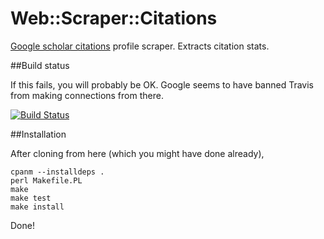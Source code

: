 # Web::Scraper::Citations

[Google scholar citations](http://scholar.google.com/citations) profile scraper. Extracts citation stats.  

##Build status

If this fails, you will probably be OK. Google seems to have banned Travis from making connections from there.

[![Build Status](https://travis-ci.org/JJ/net-citations-scraper.svg?branch=master)](https://travis-ci.org/JJ/net-citations-scraper)

##Installation

After cloning from here (which you might have done already),

	cpanm --installdeps .
	perl Makefile.PL
	make
	make test
	make install

Done!
